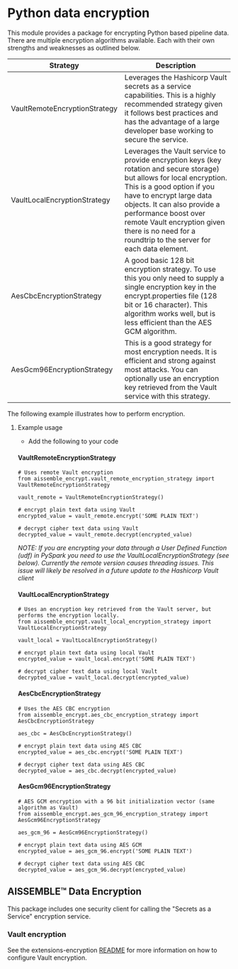 # Python data encryption

This module provides a package for encrypting Python based pipeline data.  There are multiple encryption algorithms
available.  Each with their own strengths and weaknesses as outlined below.  

| Strategy                      | Description                                                                                                                                                                                                                                                                                                                                   |
|-------------------------------|-----------------------------------------------------------------------------------------------------------------------------------------------------------------------------------------------------------------------------------------------------------------------------------------------------------------------------------------------|
| VaultRemoteEncryptionStrategy | Leverages the Hashicorp Vault secrets as a service capabilities.  This is a highly recommended strategy given it follows best practices and has the advantage of a large developer base working to secure the service.                                                                                                                        |
| VaultLocalEncryptionStrategy  | Leverages the Vault service to provide encryption keys (key rotation and secure storage) but allows for local encryption.  This is a good option if you have to encrypt large data objects.  It can also provide a performance boost over remote Vault encryption given there is no need for a roundtrip to the server for each data element. |
| AesCbcEncryptionStrategy      | A good basic 128 bit encryption strategy.  To use this you only need to supply a single encryption key in the encrypt.properties file (128 bit or 16 character).  This algorithm works well, but is less efficient than the AES GCM algorithm.                                                                                                |
| AesGcm96EncryptionStrategy    | This is a good strategy for most encryption needs.  It is efficient and strong against most attacks.  You can optionally use an encryption key retrieved from the Vault service with this strategy.                                                                                                                                           |


The following example illustrates how to perform encryption.

1. Example usage
    - Add the following to your code
    #### VaultRemoteEncryptionStrategy
    ```         
    # Uses remote Vault encryption
    from aissemble_encrypt.vault_remote_encryption_strategy import VaultRemoteEncryptionStrategy

    vault_remote = VaultRemoteEncryptionStrategy()

    # encrypt plain text data using Vault
    encrypted_value = vault_remote.encrypt('SOME PLAIN TEXT')

    # decrypt cipher text data using Vault
    decrypted_value = vault_remote.decrypt(encrypted_value)
    ```         
 
    _NOTE: If you are encrypting your data through a User Defined Function (udf) in PySpark you need to use
           the VaultLocalEncryptionStrategy (see below).  Currently the remote version causes threading issues.  This issue will
           likely be resolved in a future update to the Hashicorp Vault client_
    #### VaultLocalEncryptionStrategy
    ```
    # Uses an encryption key retrieved from the Vault server, but performs the encryption locally.
    from aissemble_encrypt.vault_local_encryption_strategy import VaultLocalEncryptionStrategy
    
    vault_local = VaultLocalEncryptionStrategy()

    # encrypt plain text data using local Vault
    encrypted_value = vault_local.encrypt('SOME PLAIN TEXT')

    # decrypt cipher text data using local Vault
    decrypted_value = vault_local.decrypt(encrypted_value)
    ```

    #### AesCbcEncryptionStrategy
    ```         
    # Uses the AES CBC encryption
    from aissemble_encrypt.aes_cbc_encryption_strategy import AesCbcEncryptionStrategy

    aes_cbc = AesCbcEncryptionStrategy()

    # encrypt plain text data using AES CBC
    encrypted_value = aes_cbc.encrypt('SOME PLAIN TEXT')

    # decrypt cipher text data using AES CBC
    decrypted_value = aes_cbc.decrypt(encrypted_value)
    ```   

    #### AesGcm96EncryptionStrategy
    ```         
    # AES GCM encryption with a 96 bit initialization vector (same algorithm as Vault)
    from aissemble_encrypt.aes_gcm_96_encryption_strategy import AesGcm96EncryptionStrategy

    aes_gcm_96 = AesGcm96EncryptionStrategy()

    # encrypt plain text data using AES GCM
    encrypted_value = aes_gcm_96.encrypt('SOME PLAIN TEXT')

    # decrypt cipher text data using AES CBC
    decrypted_value = aes_gcm_96.decrypt(encrypted_value)
    ```
## AISSEMBLE&trade; Data Encryption

This package includes one security client for calling the "Secrets as a Service" encryption service.

### Vault encryption
See the extensions-encryption [README](../../extensions-encryption/README.md#vault-encryption) for more information on how to configure Vault encryption.

